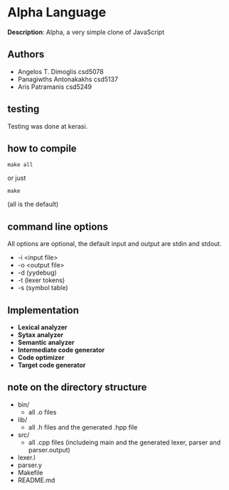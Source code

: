 
# Alpha Language

**Description**: Alpha, a very simple clone of JavaScript

## Authors

* Angelos T. Dimoglis csd5078
* Panagiwths Antonakakhs csd5137
* Aris Patramanis csd5249

## testing

Testing was done at kerasi.

## how to compile

```
make all
```
or just
```
make
```
(all is the default)

## command line options

All options are optional, the default input and output are stdin and stdout.

* -i \<input file\>
* -o \<output file\>
* -d (yydebug)
* -t (lexer tokens)
* -s (symbol table)

## Implementation

* **Lexical analyzer**
* **Sytax analyzer**
* **Semantic analyzer**
* **Intermediate code generator**
* **Code optimizer**
* **Target code generator**

## note on the directory structure

* bin/
    * all .o files
* lib/
    * all .h files and the generated .hpp file
* src/
    * all .cpp files (includeing main and the generated lexer, parser and parser.output)
* lexer.l
* parser.y
* Makefile
* README.md
